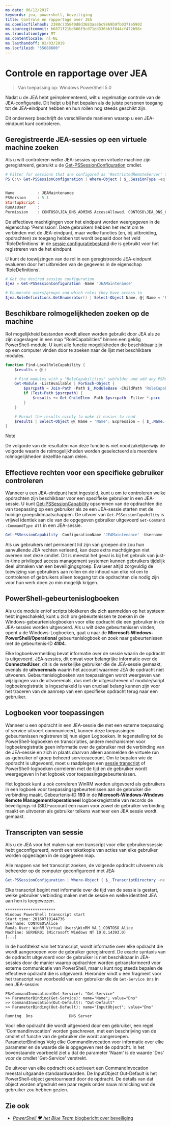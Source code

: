 ```yaml
---
ms.date: 06/12/2017
keywords: jea, powershell, beveiliging
title: Controle en rapportage over JEA
ms.openlocfilehash: 2388c735840d8d3683aa8bc9869b9fb0371e5902
ms.sourcegitcommit: b6871f21bd666f9cd71dd336bb3f844cf472b56c
ms.translationtype: MT
ms.contentlocale: nl-NL
ms.lasthandoff: 02/03/2019
ms.locfileid: "55688600"
---
```

# <a name="auditing-and-reporting-on-jea"></a>Controle en rapportage over JEA

> Van toepassing op: Windows PowerShell 5.0

Nadat u de JEA hebt geïmplementeerd, wilt u regelmatige controle van de JEA-configuratie.
Dit helpt u bij het bepalen als de juiste personen toegang tot de JEA-eindpunt hebben en hun rollen nog steeds geschikt zijn.

Dit onderwerp beschrijft de verschillende manieren waarop u een JEA-eindpunt kunt controleren.

## <a name="find-registered-jea-sessions-on-a-machine"></a>Geregistreerde JEA-sessies op een virtuele machine zoeken

Als u wilt controleren welke JEA-sessies op een virtuele machine zijn geregistreerd, gebruikt u de [Get-PSSessionConfiguration](https://msdn.microsoft.com/powershell/reference/5.1/microsoft.powershell.core/get-pssessionconfiguration) cmdlet.

```powershell
# Filter for sessions that are configured as 'RestrictedRemoteServer' to find JEA-like session configurations
PS C:\> Get-PSSessionConfiguration | Where-Object { $_.SessionType -eq 'RestrictedRemoteServer' }


Name          : JEAMaintenance
PSVersion     : 5.1
StartupScript :
RunAsUser     :
Permission    : CONTOSO\JEA_DNS_ADMINS AccessAllowed, CONTOSO\JEA_DNS_OPERATORS AccessAllowed, CONTOSO\JEA_DNS_AUDITORS AccessAllowed
```

De effectieve machtigingen voor het eindpunt worden weergegeven in de eigenschap 'Permission'.
Deze gebruikers hebben het recht om te verbinden met de JEA-eindpunt, maar welke functies (en, bij uitbreiding, opdrachten) ze toegang hebben tot wordt bepaald door het veld 'RoleDefinitions' in de [sessie configuratiebestand](session-configurations.md) die is gebruikt voor het registreren van de het eindpunt.

U kunt de toewijzingen van de rol in een geregistreerde JEA-eindpunt evalueren door het uitbreiden van de gegevens in de eigenschap 'RoleDefinitions'.

```powershell
# Get the desired session configuration
$jea = Get-PSSessionConfiguration -Name 'JEAMaintenance'

# Enumerate users/groups and which roles they have access to
$jea.RoleDefinitions.GetEnumerator() | Select-Object Name, @{ Name = 'Role Capabilities'; Expression = { $_.Value.RoleCapabilities } }
```

## <a name="find-available-role-capabilities-on-the-machine"></a>Beschikbare rolmogelijkheden zoeken op de machine

Rol mogelijkheid bestanden wordt alleen worden gebruikt door JEA als ze zijn opgeslagen in een map "RoleCapabilities" binnen een geldig PowerShell-module.
U kunt alle functie mogelijkheden die beschikbaar zijn op een computer vinden door te zoeken naar de lijst met beschikbare modules.

```powershell
function Find-LocalRoleCapability {
    $results = @()

    # Find modules with a "RoleCapabilities" subfolder and add any PSRC files to the result set
    Get-Module -ListAvailable | ForEach-Object {
        $psrcpath = Join-Path -Path $_.ModuleBase -ChildPath 'RoleCapabilities'
        if (Test-Path $psrcpath) {
            $results += Get-ChildItem -Path $psrcpath -Filter *.psrc
        }
    }

    # Format the results nicely to make it easier to read
    $results | Select-Object @{ Name = 'Name'; Expression = { $_.Name.TrimEnd('.psrc') }}, @{ Name = 'Path'; Expression = { $_.FullName }} | Sort-Object Name
}
```

> [!NOTE]
> De volgorde van de resultaten van deze functie is niet noodzakelijkerwijs de volgorde waarin de rolmogelijkheden worden geselecteerd als meerdere rolmogelijkheden dezelfde naam delen.

## <a name="check-effective-rights-for-a-specific-user"></a>Effectieve rechten voor een specifieke gebruiker controleren

Wanneer u een JEA-eindpunt hebt ingesteld, kunt u om te controleren welke opdrachten zijn beschikbaar voor een specifieke gebruiker in een JEA-sessie.
U kunt [Get-PSSessionCapability](https://msdn.microsoft.com/powershell/reference/5.1/microsoft.powershell.core/Get-PSSessionCapability) opsommen van de opdrachten die van toepassing op een gebruiker als ze een JEA-sessie starten met de huidige groepslidmaatschappen.
De uitvoer van `Get-PSSessionCapability` is vrijwel identiek aan die van de opgegeven gebruiker uitgevoerd `Get-Command -CommandType All` in een JEA-sessie.

```powershell
Get-PSSessionCapability -ConfigurationName 'JEAMaintenance' -Username 'CONTOSO\Alice'
```

Als uw gebruikers niet permanent lid zijn van groepen die zou hun aanvullende JEA rechten verleend, kan deze extra machtigingen niet overeen met deze cmdlet.
Dit is meestal het geval is bij het gebruik van just-in-time privileged access management systemen kunnen gebruikers tijdelijk deel uitmaken van een beveiligingsgroep.
Evalueer altijd zorgvuldig de toewijzing van gebruikers aan rollen en de inhoud van elke rol om te controleren of gebruikers alleen toegang tot de opdrachten die nodig zijn voor hun werk doen zo min mogelijk krijgen.

## <a name="powershell-event-logs"></a>PowerShell-gebeurtenislogboeken

Als u de module en/of scripts blokkeren die zich aanmelden op het systeem hebt ingeschakeld, kunt u zich om gebeurtenissen te zoeken in de Windows-gebeurtenislogboeken voor elke opdracht die een gebruiker in de JEA-sessies worden uitgevoerd.
Als u wilt deze gebeurtenissen vinden, opent u de Windows-Logboeken, gaat u naar de **Microsoft-Windows-PowerShell/Operational** gebeurtenislogboek en zoek naar gebeurtenissen met de gebeurtenis-ID **4104**.

Elke logboekvermelding bevat informatie over de sessie waarin de opdracht is uitgevoerd.
JEA-sessies, dit omvat voor belangrijke informatie over de **ConnectedUser**, dit is de werkelijke gebruiker die de JEA-sessie gemaakt, evenals de **uitvoerenals** waarin het account waarmee JEA de opdracht niet uitvoeren.
Gebeurtenislogboeken van toepassingen wordt weergeven van wijzigingen van de uitvoerenals, dus met de uitgeschreven of module/script logboekregistratie is ingeschakeld is van cruciaal belang kunnen zijn voor het traceren van de aanroep van een specifieke opdracht terug naar een gebruiker.

## <a name="application-event-logs"></a>Logboeken voor toepassingen

Wanneer u een opdracht in een JEA-sessie die met een externe toepassing of service uitvoert communiceert, kunnen deze toepassingen gebeurtenissen registreren bij hun eigen Logboeken.
In tegenstelling tot de PowerShell-logboeken en transcripties, andere mechanismen voor logboekregistratie geen informatie over de gebruiker met de verbinding van de JEA-sessie en zich in plaats daarvan alleen aanmelden de virtuele run as-gebruiker of groep beheerd serviceaccount.
Om te bepalen wie de opdracht is uitgevoerd, moet u raadplegen een [sessie transcript](#session-transcripts) of PowerShell-logboeken correleren met de tijd en de gebruiker wordt weergegeven in het logboek voor toepassingsgebeurtenissen.

Het logboek kunt u ook correleren WinRM worden uitgevoerd als gebruikers in een logboek voor toepassingsgebeurtenissen aan de gebruiker die verbinding maakt.
Gebeurtenis-ID **193** in de **Microsoft-Windows-Windows Remote Management/operationeel** logboekregistratie van records de beveiligings-id (SID)-account een naam voor zowel de gebruiker verbinding maakt en uitvoeren als gebruiker telkens wanneer een JEA sessie wordt gemaakt.

## <a name="session-transcripts"></a>Transcripten van sessie

Als u de JEA voor het maken van een transcript voor elke gebruikerssessie hebt geconfigureerd, wordt een tekstkopie van acties van elke gebruiker worden opgeslagen in de opgegeven map.

Alle mappen van het transcript zoeken, de volgende opdracht uitvoeren als beheerder op de computer geconfigureerd met JEA:

```powershell
Get-PSSessionConfiguration | Where-Object { $_.TranscriptDirectory -ne $null } | Format-Table Name, TranscriptDirectory
```

Elke transcript begint met informatie over de tijd van de sessie is gestart, welke gebruiker verbinding maken met de sessie en welke identiteit JEA aan hen is toegewezen.

```
**********************
Windows PowerShell transcript start
Start time: 20160710144736
Username: CONTOSO\Alice
RunAs User: WinRM Virtual Users\WinRM VA_1_CONTOSO_Alice
Machine: SERVER01 (Microsoft Windows NT 10.0.14393.0)
[...]
```

In de hoofdtekst van het transcript, wordt informatie over elke opdracht die wordt aangeroepen voor de gebruiker geregistreerd.
De exacte syntaxis van de opdracht uitgevoerd voor de gebruiker is niet beschikbaar in JEA-sessies door de manier waarop opdrachten worden getransformeerd voor externe communicatie van PowerShell, maar u kunt nog steeds bepalen de effectieve opdracht die is uitgevoerd.
Hieronder vindt u een fragment voor het transcript van voorbeeld van een gebruiker die de `Get-Service Dns` in een JEA-sessie:

```
PS>CommandInvocation(Get-Service): "Get-Service"
>> ParameterBinding(Get-Service): name="Name"; value="Dns"
>> CommandInvocation(Out-Default): "Out-Default"
>> ParameterBinding(Out-Default): name="InputObject"; value="Dns"

Running  Dns                DNS Server
```

Voor elke opdracht die wordt uitgevoerd door een gebruiker, een regel 'CommandInvocation' worden geschreven, met een beschrijving van de cmdlet of functie van de gebruiker die wordt aangeroepen.
ParameterBindings Volg elke CommandInvocation voor informatie over elke parameter en de waarde die is opgegeven met de opdracht.
In het bovenstaande voorbeeld ziet u dat de parameter 'Naam' is de waarde 'Dns' voor de cmdlet 'Get-Service' verstrekt.

De uitvoer van elke opdracht ook activeert een CommandInvocation meestal uitgaande standaardwaarden.
De InputObject Out-Default is het PowerShell-object geretourneerd door de opdracht.
De details van dat object worden afgedrukt een paar regels onder nauw mimicking wat de gebruiker zou hebben gezien.

## <a name="see-also"></a>Zie ook

- [*PowerShell ♥ het Blue Team* blogbericht over beveiliging](https://blogs.msdn.microsoft.com/powershell/2015/06/09/powershell-the-blue-team/)
